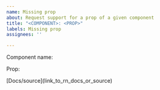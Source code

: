 ```yaml
---
name: Missing prop
about: Request support for a prop of a given component
title: "<COMPONENT>: <PROP>"
labels: Missing prop
assignees: ''

---
```


Component name:

<Component>

Prop:

<prop name here>
[Docs/source](link_to_rn_docs_or_source)
